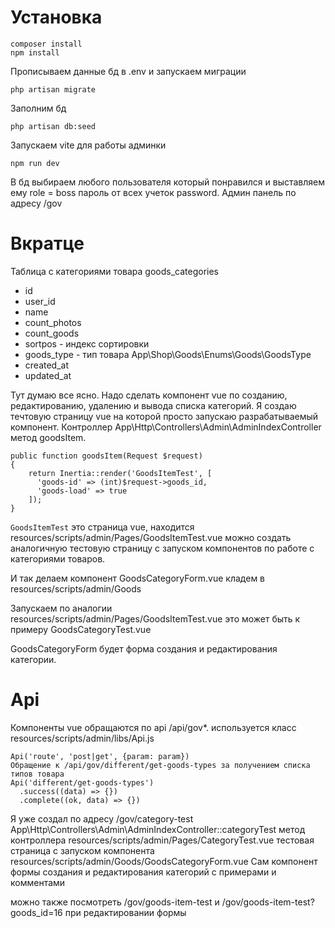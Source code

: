 # Установка
```
composer install
npm install
```
Прописываем данные бд в .env и запускаем миграции

```
php artisan migrate
```

Заполним бд
```
php artisan db:seed
```

Запускаем vite для работы админки
```
npm run dev
```

В бд выбираем любого пользователя который понравился и выставляем ему role = boss пароль от всех учеток password. Админ панель по адресу /gov

# Вкратце
Таблица с категориями товара goods_categories 
- id
- user_id
- name
- count_photos
- count_goods
- sortpos - индекс сортировки
- goods_type - тип товара App\Shop\Goods\Enums\Goods\GoodsType
- created_at
- updated_at

Тут думаю все ясно. Надо сделать компонент vue по созданию, редактированию, удалению и вывода списка категорий. Я создаю течтовую страницу vue на которой просто запускаю разрабатываемый компонент. Контроллер App\Http\Controllers\Admin\AdminIndexController метод goodsItem.

```
public function goodsItem(Request $request)
{
    return Inertia::render('GoodsItemTest', [
      'goods-id' => (int)$request->goods_id,
      'goods-load' => true
    ]);
}
```
`GoodsItemTest` это страница vue, находится resources/scripts/admin/Pages/GoodsItemTest.vue можно создать аналогичную тестовую страницу с запуском компонентов по работе с категориями товаров.

И так делаем компонент GoodsCategoryForm.vue кладем в resources/scripts/admin/Goods

Запускаем по аналогии resources/scripts/admin/Pages/GoodsItemTest.vue это может быть к примеру GoodsCategoryTest.vue

GoodsCategoryForm будет форма создания и редактирования категории.

# Api
Компоненты vue обращаются по api /api/gov*. используется класс resources/scripts/admin/libs/Api.js

```
Api('route', 'post|get', {param: param})
Обращение к /api/gov/different/get-goods-types за получением списка типов товара
Api('different/get-goods-types')
  .success((data) => {})
  .complete((ok, data) => {})
```

Я уже создал по адресу /gov/category-test
App\Http\Controllers\Admin\AdminIndexController::categoryTest метод контроллера
resources/scripts/admin/Pages/CategoryTest.vue тестовая страница с запуском компонента
resources/scripts/admin/Goods/GoodsCategoryForm.vue Сам компонент формы создания и редактирования категорий
с примерами и комментами
 
можно также посмотреть /gov/goods-item-test и /gov/goods-item-test?goods_id=16 при редактировании формы